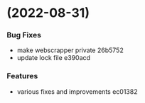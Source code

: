 #  (2022-08-31)


### Bug Fixes

* make webscrapper private 26b5752
* update lock file e390acd


### Features

* various fixes and improvements ec01382



